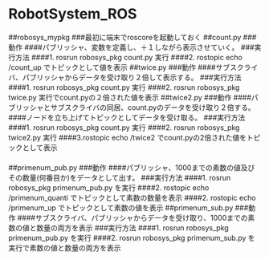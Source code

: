 # RobotSystem_ROS
##robosys_mypkg
###最初に端末でroscoreを起動しておく
##count.py
###動作
####パブリッシャ、変数を定義し、＋１しながら表示させていく。
###実行方法
####1. rosrun robosys_pkg count.py 実行
####2. rostopic echo /count_up でトピックとして値を表示
##twice.py
###動作
####サブスクライバ、パブリッシャからデータを受け取り２倍して表示する。
###実行方法
####1. rosrun robosys_pkg count.py 実行
####2. rosrun robosys_pkg twice.py 実行でcount.pyの２倍された値を表示
##twice2.py
###動作
####パブリッシャとサブスクライバの同居、count.pyのデータを受け取り２倍する。
####ノードを立ち上げてトピックとしてデータを受け取る。
###実行方法
####1. rosrun robosys_pkg count.py 実行
####2. rosrun robosys_pkg twice2.py 実行
####3.rostopic echo /twice2 でcount.pyの2倍された値をトピックとして表示
####
##primenum_pub.py
###動作
####パブリッシャ、1000までの素数の値及びその数量(何番目か)をデータとして出す。
###実行方法
####1. rosrun robosys_pkg primenum_pub.py を実行
####2. rostopic echo /primenum_quanti でトピックとして素数の数量を表示
####2. rostopic echo /primenum_up でトピックとして素数の値を表示
##primenum_sub.py
###動作
####サブスクライバ、パブリッシャからデータを受け取り、1000までの素数の値と数量の両方を表示
###実行方法
####1. rosrun robosys_pkg primenum_pub.py を実行
####2. rosrun robosys_pkg primenum_sub.py を実行で素数の値と数量の両方を表示
